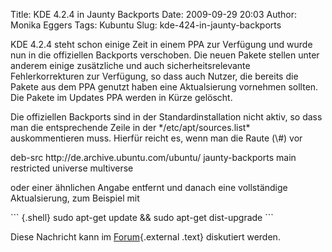 Title: KDE 4.2.4 in Jaunty Backports
Date: 2009-09-29 20:03
Author: Monika Eggers
Tags: Kubuntu
Slug: kde-424-in-jaunty-backports

KDE 4.2.4 steht schon einige Zeit in einem PPA zur Verfügung und wurde
nun in die offiziellen Backports verschoben. Die neuen Pakete stellen
unter anderem einige zusätzliche und auch sicherheitsrelevante
Fehlerkorrekturen zur Verfügung, so dass auch Nutzer, die bereits die
Pakete aus dem PPA genutzt haben eine Aktualsierung vornehmen sollten.
Die Pakete im Updates PPA werden in Kürze gelöscht.

</p>
Die offiziellen Backports sind in der Standardinstallation nicht aktiv,
so dass man die entsprechende Zeile in der */etc/apt/sources.list*
auskommentieren muss. Hierfür reicht es, wenn man die Raute (\#) vor

</p>
    deb-src http://de.archive.ubuntu.com/ubuntu/ jaunty-backports main restricted universe multiverse

oder einer ähnlichen Angabe entfernt und danach eine vollständige
Aktualsierung, zum Beispiel mit

</p>
``` {.shell}
sudo apt-get update && sudo apt-get dist-upgrade
```

Diese Nachricht kann im
[Forum](http://forum.kubuntu-de.org/index.php?board=1.0 "http://forum.kubuntu-de.org/index.php?board=1.0"){.external
.text} diskutiert werden.

</p>

